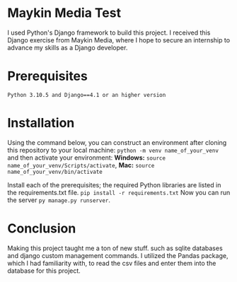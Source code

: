 # Maykin Media Test
I used Python's Django framework to build this project. I received this Django exercise from Maykin Media, where I hope to secure an internship to advance my skills as a Django developer.

# Prerequisites
`Python 3.10.5 and Django==4.1 or an higher version`

# Installation
Using the command below, you can construct an environment after cloning this repository to your local machine:
`python -m venv name_of_your_venv` and then activate your environment: **Windows:** `source name_of_your_venv/Scripts/activate`, **Mac:** `source name_of_your_venv/bin/activate`

Install each of the prerequisites; the required Python libraries are listed in the requirements.txt file. `pip install -r requirements.txt`
Now you can run the server `py manage.py runserver`.

# Conclusion
Making this project taught me a ton of new stuff. such as sqlite databases and django custom management commands. I utilized the Pandas package, which I had familiarity with, to read the csv files and enter them into the database for this project.
